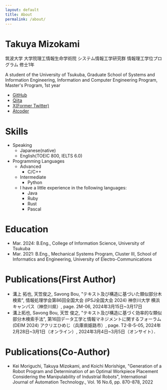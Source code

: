 ```yaml
---
layout: default
title: About
permalink: /about/
---
```


<!-- 自己紹介を書く -->
# Takuya Mizokami
筑波大学 大学院理工情報生命学術院 システム情報工学研究群 情報理工学位プログラム 修士1年

A student of the University of Tsukuba, Graduate School of Systems and Information Engineering, Information and Computer Engineering Program, Master's Program, 1st year

* [GitHub](https://github.com/takoyaki65?tab=repositories)
* [Qiita](https://qiita.com/takoyakimaster65)
* [X(Former Twitter)](https://x.com/_takoyaki65)
* [Atcoder](https://atcoder.jp/users/takoyakimaster65)

# Skills
* Speaking
  * Japanese(native)
  * English(TOEIC 800, IELTS 6.0)
* Programming Languages
  * Advanced
    * C/C++
  * Intermediate
    * Python
  * I have a little experience in the following languages:
    * Java
    * Ruby
    * Rust
    * Pascal
  
# Education
* Mar. 2024: B.Eng., College of Information Science, University of Tsukuba
* Mar. 2021: B.Eng., Mechanical Systems Program, Cluster III, School of Informatics and Engineering, University of Electro-Communications

# Publications(First Author)
* 溝上 拓也, 天笠俊之, Savong Bou, "テキスト及び構造に基づいた類似部分木検索", 情報処理学会第86回全国大会 (IPSJ全国大会 2024) 神奈川大学 横浜キャンパス（神奈川県）, page. 2M-06, 2024年3月15日~3月17日
* 溝上拓也, Savong Bou, 天笠 俊之, "テキスト及び構造に基づく効率的な類似部分木検索手法", 第16回データ工学と情報マネジメントに関するフォーラム (DEIM 2024) アクリエひめじ（兵庫県姫路市）, page. T2-B-5-05, 2024年2月28日~3月1日（オンライン）, 2024年3月4日~3月5日（オンサイト）．

# Publications(Co-Author)
* Kei Moriguchi, Takuya Mizokami, and Koichi Morishige, "Generation of a Robot Program and Determination of an Optimal Workpiece Placement Considering the Manipulability of Industrial Robots", International Journal of Automation Technology., Vol. 16 No.6, pp. 870-878, 2022
